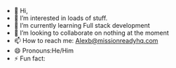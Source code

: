 - 👋 Hi, 
- 👀 I’m interested in loads of stuff.
- 🌱 I’m currently learning Full stack development
- 💞️ I’m looking to collaborate on nothing at the moment
- 📫 How to reach me: Alexb@missionreadyhq.com
- 😄 Pronouns:He/Him
- ⚡ Fun fact: 

<!---
Alexcb-2024/Alexcb-2024 is a ✨ special ✨ repository because its `README.md` (this file) appears on your GitHub profile.
You can click the Preview link to take a look at your changes.
--->
